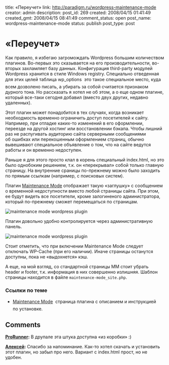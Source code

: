 title: «Переучет»
link: http://paradigm.ru/wordpress-maintenance-mode
creator: admin
description: 
post_id: 269
created: 2008/04/15 01:41:49
created_gmt: 2008/04/15 08:41:49
comment_status: open
post_name: wordpress-maintenance-mode
status: publish
post_type: post

# «Переучет»

Как правило, я избегаю загромождать Wordpress большим количеством плагинов. Во-первых это сказывается на его производительности, во-вторых захламляет базу данных. Конфигурация third-party модулей Wordpress хранится в стиле Windows registry. Специально отведенная для этих целей таблица wp_options  это такое специальное место, куда всем дозволено писать, а убирать за собой считается признаком дурного тона. Но рассказать я хотел не об этом, а о еще одном плагине, который все-таки сегодня добавил (вместо двух других, недавно удаленных).

Этот плагин может понадобится в тех случаях, когда возникает необходмость временно ограничить доступ посетителей к сайту. Например, при отладке каких-то изменений в его оформлении, переезде на другой хостинг или восстановлении бэкапа. Чтобы лишний раз не распугивать аудиторию сайта серверными сообщениями об ошибках или перекошенным оформлением страниц, обычно вывешивают специальное объявление о том, что на сайте ведутся работы и он временно недоступен.

Раньше я для этого просто клал в корень специальный index.html, но это было однобоким решением, т.к. он «перекрывал» собой только главную страницу. На внутренние сраницы по-прежнему можно было заходить по прямым ссылкам (например, с поисковых систем).

Плагин [Maintenance Mode](http://b23.ru/k2d) отображает такую «заглушку» с сообщением о временной недоступности вместо любой страницы сайта. При этом, ее будут видеть все посетители, кроме залогиненого администратора, который по-прежнему сможет перемещаться по страницам.

![maintenance mode wordpress plugin](/;-\)/2008/04/00-maintenance-mode.png)

Плагин довольно удобно контролируется через административную панель.

![maintenance mode wordpress plugin](/;-\)/2008/04/01-maintenance-mode.png)

Стоит отметить, что при включении Maintenance Mode следует отключать WP-Cache (при его наличии). Иначе страницы останутся доступны, пока не «выдохнется» кэш.

А еще, на мой взгляд, со стандартной страницы MM стоит убрать header и footer, т.к. информация в них совершенно излишняя. Шаблон страницы находится в файле `maintenance-mode_site.php`.

### Ссылки по теме

  * [Maintenance Mode](http://b23.ru/k2d)  cтраница плагина с описанием и инструкцией по установке.

## Comments

**[ProRunner](#543 "2008/04/15 02:29:48"):** В друпале эта штука доступна «из коробки» :)

**[Алексей](#600 "2008/04/22 22:55:45"):** Спасибо за напоминание. Как-то хотел скачать и установить этот плагин, но забыл про него. Вариант с index.html прост, но не удобен.

